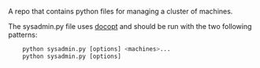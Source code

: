 A repo that contains python files for managing a cluster of machines.

The sysadmin.py file uses [docopt](http://docopt.org/) and should be run with the two following patterns:

```python
    python sysadmin.py [options] <machines>...
    python sysadmin.py [options]
```

